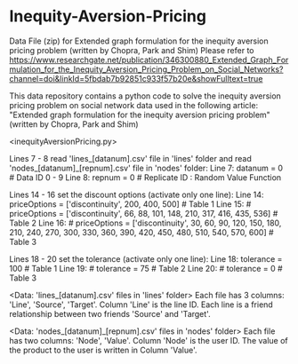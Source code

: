 # Inequity-Aversion-Pricing
Data File (zip) for Extended graph formulation for the inequity aversion pricing problem (written by Chopra, Park and Shim)
Please refer to 
https://www.researchgate.net/publication/346300880_Extended_Graph_Formulation_for_the_Inequity_Aversion_Pricing_Problem_on_Social_Networks?channel=doi&linkId=5fbdab7b92851c933f57b20e&showFulltext=true


This data repository contains a python code to solve the inequity aversion pricing problem on social network data used in the following article:
"Extended graph formulation for the inequity aversion pricing problem" (written by Chopra, Park and Shim)


<inequityAversionPricing.py>

Lines 7 - 8 read 'lines_[datanum].csv' file in 'lines' folder and read 'nodes_[datanum]_[repnum].csv' file in 'nodes' folder:
Line 7: datanum = 0 # Data ID 0 - 9
Line 8: repnum = 0 # Replicate ID : Random Value Function


Lines 14 - 16 set the discount options (activate only one line):
Line 14: priceOptions = ['discontinuity', 200, 400, 500] # Table 1
Line 15: # priceOptions = ['discontinuity', 66, 88, 101, 148, 210, 317, 416, 435, 536] # Table 2
Line 16: # priceOptions = ['discontinuity', 30, 60, 90, 120, 150, 180, 210, 240, 270, 300, 330, 360, 390, 420, 450, 480, 510, 540, 570, 600] # Table 3


Lines 18 - 20 set the tolerance (activate only one line):
Line 18: tolerance = 100 # Table 1
Line 19: # tolerance = 75 # Table 2
Line 20: # tolerance = 0 # Table 3


<Data: 'lines_[datanum].csv' files in 'lines' folder>
Each file has 3 columns: 'Line', 'Source', 'Target'. Column 'Line' is the line ID. Each line is a friend relationship between two friends 'Source' and 'Target'.


<Data: 'nodes_[datanum]_[repnum].csv' files in 'nodes' folder>
Each file has two columns: 'Node', 'Value'. Column 'Node' is the user ID. The value of the product to the user is written in Column 'Value'.
